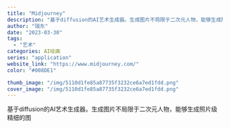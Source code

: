 ```yaml
---
title: "Midjourney"
description: "基于diffusion的AI艺术生成器。生成图片不局限于二次元人物，能够生成照片级精细的图"
author: "瑞东"
date: "2023-03-30"
tags:
  - "艺术"
categories: AI绘画
series: "application"
website_link: "https://www.midjourney.com/"
color: "#008DE1"

thumb_image: "/img/5110d1fe85a87735f3232ce6a7ed1fdd.png"
cover_image: "/img/5110d1fe85a87735f3232ce6a7ed1fdd.png"
---
```


基于diffusion的AI艺术生成器。生成图片不局限于二次元人物，能够生成照片级精细的图